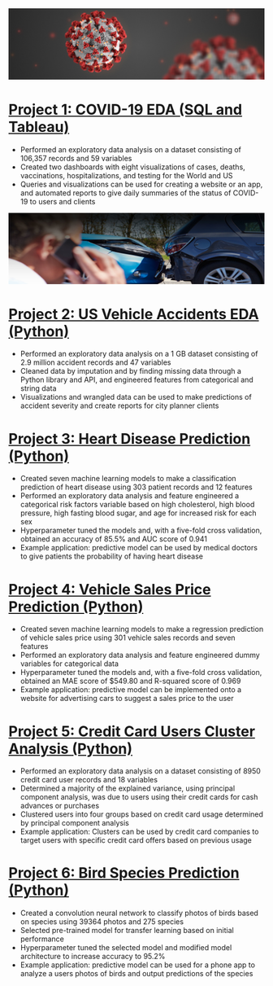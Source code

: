 <img src="Images/covid-banner-resized.jpg">

# [Project 1: COVID-19 EDA (SQL and Tableau)](https://github.com/MichaelBryantDS/COVID19-EDA)
- Performed an exploratory data analysis on a dataset consisting of 106,357 records and 59 variables
- Created two dashboards with eight visualizations of cases, deaths, vaccinations, hospitalizations, and testing for the World and US
- Queries and visualizations can be used for creating a website or an app, and automated reports to give daily summaries of the status of COVID-19 to users and clients

<img src="Images/car-accidents-banner-resized.jpg">

# [Project 2: US Vehicle Accidents EDA (Python)](https://github.com/MichaelBryantDS/US-Vehicle-Accidents-EDA)
- Performed an exploratory data analysis on a 1 GB dataset consisting of 2.9 million accident records and 47 variables
- Cleaned data by imputation and by finding missing data through a Python library and API, and engineered features from categorical and string data
- Visualizations and wrangled data can be used to make predictions of accident severity and create reports for city planner clients

# [Project 3: Heart Disease Prediction (Python)](https://github.com/MichaelBryantDS/Heart-Disease-Prediction)
- Created seven machine learning models to make a classification prediction of heart disease using 303 patient records and 12 features
- Performed an exploratory data analysis and feature engineered a categorical risk factors variable based on high cholesterol, high blood pressure, high fasting blood sugar, and age for increased risk for each sex
- Hyperparameter tuned the models and, with a five-fold cross validation, obtained an accuracy of 85.5% and AUC score of 0.941
- Example application: predictive model can be used by medical doctors to give patients the probability of having heart disease



# [Project 4: Vehicle Sales Price Prediction (Python)](https://github.com/MichaelBryantDS/Vehicle-Sales-Price-Prediction)
- Created seven machine learning models to make a regression prediction of vehicle sales price using 301 vehicle sales records and seven features
- Performed an exploratory data analysis and feature engineered dummy variables for categorical data
- Hyperparameter tuned the models and, with a five-fold cross validation, obtained an MAE score of $549.80 and R-squared score of 0.969
- Example application: predictive model can be implemented onto a website for advertising cars to suggest a sales price to the user



# [Project 5: Credit Card Users Cluster Analysis (Python)](https://github.com/MichaelBryantDS/Credit-Card-Users-Cluster-Analysis)
- Performed an exploratory data analysis on a dataset consisting of 8950 credit card user records and 18 variables
- Determined a majority of the explained variance, using principal component analysis, was due to users using their credit cards for cash advances or purchases
- Clustered users into four groups based on credit card usage determined by principal component analysis
- Example application: Clusters can be used by credit card companies to target users with specific credit card offers based on previous usage



# [Project 6: Bird Species Prediction (Python)](https://github.com/MichaelBryantDS/Bird-Species-Prediction)
- Created a convolution neural network to classify photos of birds based on species using 39364 photos and 275 species
- Selected pre-trained model for transfer learning based on initial performance
- Hyperparameter tuned the selected model and modified model architecture to increase accuracy to 95.2%
- Example application: predictive model can be used for a phone app to analyze a users photos of birds and output predictions of the species


